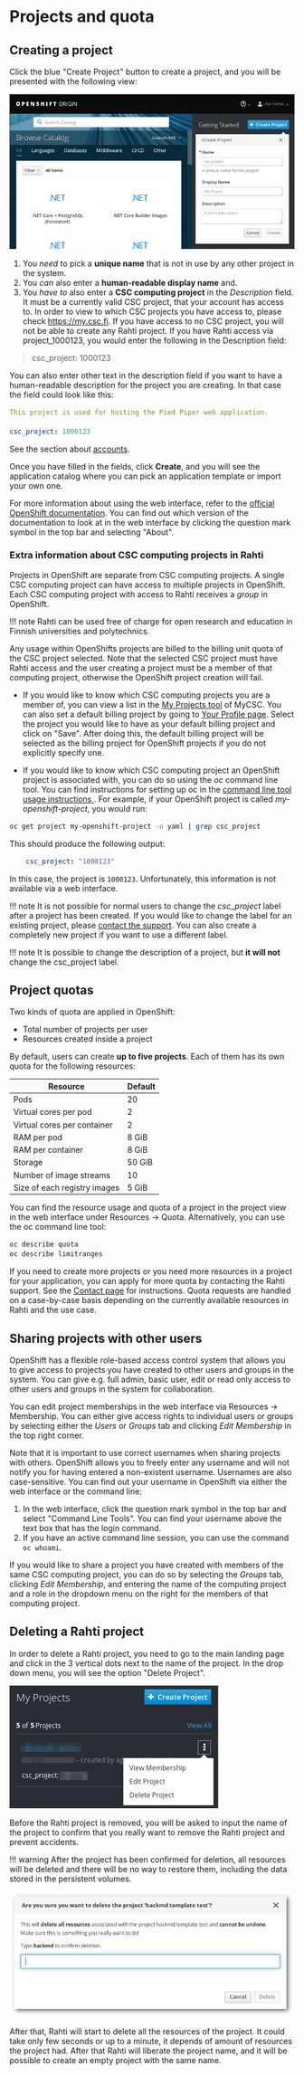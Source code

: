 # Projects and quota


## Creating a project

Click the blue "Create Project" button to create a project, and you will be
presented with the following view:

![OpenShift new project dialog](img/new_project_dialog_3.7.png)

1. You *need* to pick a **unique name** that is not in use by any other project
in the system.
1. You *can* also enter a **human-readable display name** and.
1. You *have to* also enter a **CSC computing project** in the _Description_ field. It must be a currently valid CSC project, that your account has access to. In order to view to which CSC projects you have access to, please check <https://my.csc.fi>. If you have access to no CSC project, you will not be able to create any Rahti project. If you have Rahti access via project_1000123, you would enter the following in the Description field:

> csc_project: 1000123

You can also enter other text in the
description field if you want to have a human-readable description for
the project you are creating. In that case
the field could look like this:

```yaml
This project is used for hosting the Pied Piper web application.

csc_project: 1000123
```

See the section about [accounts](/accounts/).

Once you have filled in the fields, click **Create**, and you will see the application
catalog where you can pick an application template or import your
own one.

For more information about using the web interface, refer to the
[official OpenShift documentation](https://docs.okd.io/). You can find
out which version of the documentation to look at in the web interface by
clicking the question mark symbol in the top bar and selecting "About".

### Extra information about CSC computing projects in Rahti

Projects in OpenShift are separate from CSC computing projects. A single CSC
computing project can have access to multiple projects in OpenShift.
Each CSC computing project with access to Rahti receives a *group* in
OpenShift.

!!! note
    Rahti can be used free of charge for open research and
    education in Finnish universities and polytechnics.

Any usage within OpenShifts projects are billed
to the billing unit quota of the CSC project selected. Note that the selected CSC project must
have Rahti access and the user creating a project must be a member of that computing project,
otherwise the OpenShift project creation will fail.

* If you would like to know which CSC computing projects you are a member of, you
can view a list in the [My Projects
tool](https://my.csc.fi/myProjects) of MyCSC. You can also set a default 
billing project by going to [Your Profile page](https://my.csc.fi/myProfile). 
Select the project you would like to have as your default billing project and
click on "Save". After doing this, the default billing project
will be selected as the billing project for OpenShift projects if you do not
explicitly specify one.

* If you would like to know which CSC computing project an OpenShift project is
associated with, you can do so using the _oc_ command line tool. You can find
instructions for setting up oc in the [command line tool usage
instructions ](/cloud/rahti/usage/cli). For example, if your OpenShift project is called
*my-openshift-project*, you would run:

```bash
oc get project my-openshift-project -o yaml | grep csc_project
```

This should produce the following output:

```yaml
    csc_project: "1000123"
```

In this case, the project is `1000123`. Unfortunately, this information is not available via a web interface.

!!! note
    It is not possible for normal users to change the *csc_project* label
    after a project has been created. If you would like to change the label for
    an existing project, please [contact the support](/support/contact/). You can also create
    a completely new project if you want to use a different label.

!!! note
    It is possible to change the description of a project, but **it will not** change the csc_project label.

## Project quotas

Two kinds of quota are applied in OpenShift:

* Total number of projects per user
* Resources created inside a project

By default, users can create **up to five projects**. Each of them has its
own quota for the following resources:

| Resource                         | Default |
|----------------------------------|---------|
| Pods                             | 20      |
| Virtual cores per pod            | 2       |
| Virtual cores per container      | 2       |
| RAM per pod                      | 8 GiB   |
| RAM per container                | 8 GiB   |
| Storage                          | 50 GiB  |
| Number of image streams          | 10      |
| Size of each registry images     | 5 GiB   |

You can find the resource usage and quota of a project in the project view in
the web interface under Resources -> Quota. Alternatively, you can use the oc
command line tool:

```bash
oc describe quota
oc describe limitranges
```

If you need to create more projects or you need more resources in a project for
your application, you can apply for more quota by contacting the Rahti
support. See the [Contact page](/support/contact/) for instructions. Quota requests are
handled on a case-by-case basis depending on the currently available resources
in Rahti and the use case.

## Sharing projects with other users

OpenShift has a flexible role-based access control system that allows you to
give access to projects you have created to other users and groups in the system.
You can give e.g. full admin, basic user, edit or read only access to other
users and groups in the system for collaboration.

You can edit project memberships in the web interface via Resources ->
Membership. You can either give access rights to individual users or groups by
selecting either the _Users_ or _Groups_ tab and clicking _Edit Membership_ in the
top right corner.

Note that it is important to use correct usernames when sharing projects
with others. OpenShift allows you to freely enter any username and will not notify
you for having entered a non-existent username. Usernames are also case-sensitive.
You can find out your username in OpenShift via either the
web interface or the command line:

1. In the web interface, click the question mark symbol in the top bar and
   select "Command Line Tools". You can find your username above the text box
   that has the login command.
2. If you have an active command line session, you can use the command `oc whoami`.

If you would like to share a project you have created with members of the same CSC
computing project, you can do so by selecting the _Groups_ tab, clicking _Edit
Membership_, and entering the name of the computing project and a role in the
dropdown menu on the right for the members of that computing project.

## Deleting a Rahti project

In order to delete a Rahti project, you need to go to the main landing page and click in the 3 vertical dots next to the name of the project. In the drop down menu, you will see the option "Delete Project".

![Remove Rahti drop down](img/delete_project_menu.png)

Before the Rahti project is removed, you will be asked to input the name of the project to confirm that you really want to remove the Rahti project and prevent accidents.

!!! warning
    After the project has been confirmed for deletion, all resources will be deleted and there will be no way to restore them, including the data stored in the persistent volumes.

![Project name dialog](img/delete_project_name.png)

After that, Rahti will start to delete all the resources of the project. It could take only few seconds or up to a minute, it depends of amount of resources the project had. After that Rahti will liberate the project name, and it will be possible to create an empty project with the same name.
